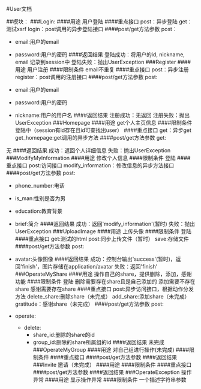 #User文档

##模块：
###Login:
####用途
用户登陆
####重点接口
post：异步登陆
get：测试xsrf
login：post调用的异步登陆接口
####post/get方法参数
post：

- email:用户的email
- password:用户的密码
####返回结果
登陆成功：将用户的id, nickname, email 记录到session中
登陆失败：抛出UserException
###Register
####用途
用户注册
####限制条件
email不重复
####重点接口
post：异步注册
register：post调用的注册接口
####post/get方法参数
post:

- email:用户的email
- password:用户的密码
- nickname:用户的用户名
####返回结果
注册成功：无返回
注册失败：抛出UserException
###Homepage
####用途
get个人主页信息
####限制条件
登陆中（session有id存在且id可查找出user）
####重点接口
get：异步get
get_homepage:get调用的异步方法
####post/get方法参数
get:

无
####返回结果
成功：返回个人详细信息
失败：抛出UserException
###ModifyMyInformation
####用途
修改个人信息
####限制条件
登陆
####重点接口
post:访问接口
modify_information：修改信息的异步方法接口
####post/get方法参数
post:

- phone_number:电话
- is_man:性别是否为男
- education:教育背景
- brief:简介
####返回结果
成功：返回'modify_information'(暂时)
失败：抛出UserException
###UploadImage
####用途
上传头像
####限制条件
登陆
####重点接口
get:测试的html
post:同步上传文件（暂时）
save:存储文件
####post/get方法参数
post:

- avatar:头像图像
####返回结果
成功：控制台输出'success'(暂时)，返回'finish'，图片存储在application/avatar
失败：返回'finish'
###OperateMyShare
####用途
操作自己的share，提供删除，添加，感谢功能
####限制条件
登陆
删除需要存在share且是自己添加的
添加需要不存在share
感谢需要存在share
####重点接口
post:异步访问接口，根据动作分发方法
delete_share:删除share（未完成）
add_share:添加share（未完成）
gratitude：感谢share（未完成）
####post/get方法参数
post:

- operate:
    - delete:
        - share_id:删除的share的id
        - group_id:删除的share所属组的id
####返回结果
未完成
###OperateMyGroup
####用途
对自己组进行操作(未完成)
####限制条件
####重点接口
####post/get方法参数
####返回结果
###Invite
邀请（未完成）
####用途
####限制条件
####重点接口
####post/get方法参数
####返回结果
###OperateException
操作异常
####用途
显示操作异常
####限制条件
一个描述字符串参数
